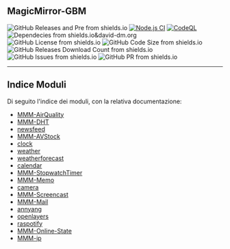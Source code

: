 ## MagicMirror-GBM

<script src="https://ajax.googleapis.com/ajax/libs/jquery/1.7.1/jquery.min.js" type="text/javascript"></script>

<!--
<script src="https://raw.githubusercontent.com/jhvanderschee/jekyllcodex/gh-pages/_includes/buttons.html" type="text/javascript">
-->

<script src="js/main.js"></script>

<!--
{% include buttons.html %}
-->

![GitHub Releases and Pre from shields.io](https://img.shields.io/github/v/release/AndreaGrandieri/MagicMirror-GBM?include_prereleases)
[![Node.js CI](https://github.com/AndreaGrandieri/MagicMirror-GBM/actions/workflows/node.js.yml/badge.svg)](https://github.com/AndreaGrandieri/MagicMirror-GBM/actions/workflows/node.js.yml)
[![CodeQL](https://github.com/AndreaGrandieri/MagicMirror-GBM/actions/workflows/codeql-analysis.yml/badge.svg)](https://github.com/AndreaGrandieri/MagicMirror-GBM/actions/workflows/codeql-analysis.yml)
![Dependecies from shields.io&david-dm.org](https://img.shields.io/david/AndreaGrandieri/MagicMirror-GBM?path=src)
![GitHub License from shields.io](https://img.shields.io/github/license/AndreaGrandieri/MagicMirror-GBM)
![GitHub Code Size from shields.io](https://img.shields.io/github/languages/code-size/AndreaGrandieri/MagicMirror-GBM)
![GitHub Releases Download Count from shields.io](https://img.shields.io/github/downloads/AndreaGrandieri/MagicMirror-GBM/total)
![GitHub Issues from shields.io](https://img.shields.io/github/issues/AndreaGrandieri/MagicMirror-GBM)
![GitHub PR from shields.io](https://img.shields.io/github/issues-pr/AndreaGrandieri/MagicMirror-GBM)

---

## Indice Moduli

Di seguito l'indice dei moduli, con la relativa documentazione:

- [MMM-AirQuality](pages/Documentazione%20Moduli/MMM-AirQuality/MMM-AirQuality)
- [MMM-DHT]()
- [newsfeed]()
- [MMM-AVStock]()
- [clock](pages/Documentazione%20Moduli/clock/clock)
- [weather](pages/Documentazione%20Moduli/weather/weather)
- [weatherforecast](pages/Documentazione%20Moduli/weatherforecast/weatherforecast)
- [calendar](pages/Documentazione%20Moduli/calendar/calendar)
- [MMM-StopwatchTimer](MMM-pages/Documentazione%20Moduli/MMM-StopwatchTimer/MMM-StopwatchTimer)
- [MMM-Memo]()
- [camera]()
- [MMM-Screencast](pages/Documentazione%20Moduli/MMM-Screencast/MMM-Screencast)
- [MMM-Mail]()
- [annyang]()
- [openlayers]()
- [raspotify]()
- [MMM-Online-State](pages/Documentazione%20Moduli/MMM-Online-State/MMM-Online-State)
- [MMM-ip](pages/Documentazione%20Moduli/MMM-ip/MMM-ip)
